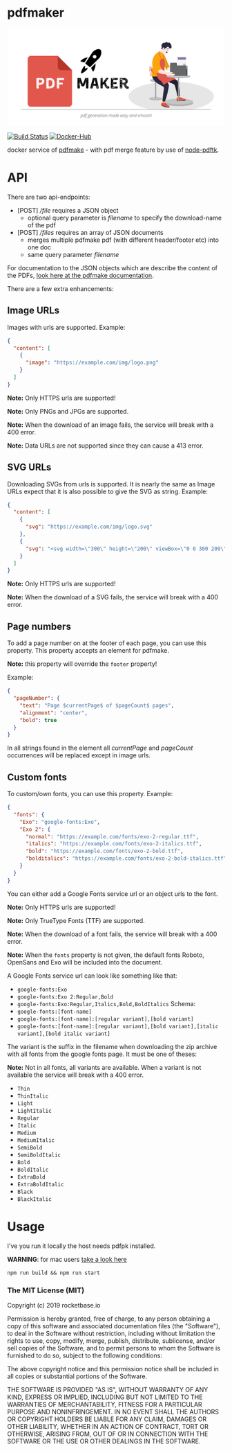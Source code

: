 # pdfmaker

![logo](assets/pdf-maker.svg)

[![Build Status](https://travis-ci.org/rocketbase-io/pdfmaker.svg?branch=master)](https://travis-ci.org/rocketbase-io/pdfmaker)
[![Docker-Hub](https://images.microbadger.com/badges/version/rocketbaseio/pdfmaker.svg)](https://cloud.docker.com/repository/docker/rocketbaseio/pdfmaker)

docker service of [pdfmake](http://pdfmake.org/) - with pdf merge feature by use of [node-pdftk](https://www.npmjs.com/package/node-pdftk).

# API
There are two api-endpoints:
* [POST] _/file_ requires a JSON object
  * optional query parameter is _filename_ to specify the download-name of the pdf
* [POST] _/files_ requires an array of JSON documents
  * merges multiple pdfmake pdf (with different header/footer etc) into one doc
  * same query parameter _filename_

For documentation to the JSON objects which are describe the content of the PDFs, [look here at the pdfmake documentation](https://pdfmake.github.io/docs/).

There are a few extra enhancements:
## Image URLs
Images with urls are supported. Example:

```json
{
  "content": [
    {
      "image": "https://example.com/img/logo.png"
    }
  ]
}
```

**Note:** Only HTTPS urls are supported!

**Note:** Only PNGs and JPGs are supported.

**Note:** When the download of an image fails, the service will break with a 400 error.

**Note:** Data URLs are not supported since they can cause a 413 error.

## SVG URLs
Downloading SVGs from urls is supported. It is nearly the same as Image URLs expect that it is also possible to give the SVG as string. Example:
```json
{
  "content": [
    {
      "svg": "https://example.com/img/logo.svg"
    },
    {
      "svg": "<svg width=\"300\" height=\"200\" viewBox=\"0 0 300 200\"><text x=\"0\" y=\"50\">Example Image</text></svg>"
    }
  ]
}
```

**Note:** Only HTTPS urls are supported!

**Note:** When the download of a SVG fails, the service will break with a 400 error.

## Page numbers
To add a page number on at the footer of each page, you can use this property. This property accepts an element for pdfmake.

**Note:** this property will override the `footer` property!

Example:
```json
{
  "pageNumber": {
    "text": "Page $currentPage$ of $pageCount$ pages",
    "alignment": "center",
    "bold": true
  }
}
```
In all strings found in the element all $currentPage$ and $pageCount$ occurrences will be replaced except in image urls.
## Custom fonts
To custom/own fonts, you can use this property.
Example:
```json
{
  "fonts": {
    "Exo": "google-fonts:Exo",
    "Exo 2": {
      "normal": "https://example.com/fonts/exo-2-regular.ttf",
      "italics": "https://example.com/fonts/exo-2-italics.ttf",
      "bold": "https://example.com/fonts/exo-2-bold.ttf",
      "bolditalics": "https://example.com/fonts/exo-2-bold-italics.ttf"
    }
  }
}
```
You can either add a Google Fonts service url or an object urls to the font.

**Note:** Only HTTPS urls are supported!

**Note:** Only TrueType Fonts (TTF) are supported.

**Note:** When the download of a font fails, the service will break with a 400 error.

**Note:** When the `fonts` property is not given, the default fonts Roboto, OpenSans and Exo will be included into the document.

A Google Fonts service url can look like something like that:
* `google-fonts:Exo`
* `google-fonts:Exo 2:Regular,Bold`
* `google-fonts:Exo:Regular,Italics,Bold,BoldItalics`
Schema:
* `google-fonts:[font-name]`
* `google-fonts:[font-name]:[regular variant],[bold variant]`
* `google-fonts:[font-name]:[regular variant],[bold variant],[italic variant],[bold italic variant]`

The variant is the suffix in the filename when downloading the zip archive with all fonts from the google fonts page. It must be one of theses:

**Note:** Not in all fonts, all variants are available. When a variant is not available the service will break with a 400 error.
* `Thin`
* `ThinItalic`
* `Light`
* `LightItalic`
* `Regular`
* `Italic`
* `Medium`
* `MediumItalic`
* `SemiBold`
* `SemiBoldItalic`
* `Bold`
* `BoldItalic`
* `ExtraBold`
* `ExtraBoldItalic`
* `Black`
* `BlackItalic`

# Usage

I've you run it locally the host needs pdfpk installed.

**WARNING**: for mac users [take a look here](https://github.com/jjwilly16/node-pdftk/issues/3)

```shell script
npm run build && npm run start
```

### The MIT License (MIT)
Copyright (c) 2019 rocketbase.io

Permission is hereby granted, free of charge, to any person obtaining a copy of this software and associated documentation files (the "Software"), to deal in the Software without restriction, including without limitation the rights to use, copy, modify, merge, publish, distribute, sublicense, and/or sell copies of the Software, and to permit persons to whom the Software is furnished to do so, subject to the following conditions:

The above copyright notice and this permission notice shall be included in all copies or substantial portions of the Software.

THE SOFTWARE IS PROVIDED "AS IS", WITHOUT WARRANTY OF ANY KIND, EXPRESS OR IMPLIED, INCLUDING BUT NOT LIMITED TO THE WARRANTIES OF MERCHANTABILITY, FITNESS FOR A PARTICULAR PURPOSE AND NONINFRINGEMENT. IN NO EVENT SHALL THE AUTHORS OR COPYRIGHT HOLDERS BE LIABLE FOR ANY CLAIM, DAMAGES OR OTHER LIABILITY, WHETHER IN AN ACTION OF CONTRACT, TORT OR OTHERWISE, ARISING FROM, OUT OF OR IN CONNECTION WITH THE SOFTWARE OR THE USE OR OTHER DEALINGS IN THE SOFTWARE.
